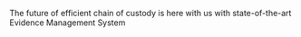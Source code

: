 The future of efficient chain of custody is here with us with state-of-the-art Evidence Management System
